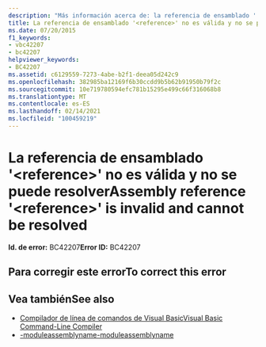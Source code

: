 ```yaml
---
description: "Más información acerca de: la referencia de ensamblado ' <reference> ' no es válida y no se puede resolver"
title: La referencia de ensamblado '<reference>' no es válida y no se puede resolver
ms.date: 07/20/2015
f1_keywords:
- vbc42207
- bc42207
helpviewer_keywords:
- BC42207
ms.assetid: c6129559-7273-4abe-b2f1-deea05d242c9
ms.openlocfilehash: 382985ba12169f6b30ccdd9b5b62b91950b79f2c
ms.sourcegitcommit: 10e719780594efc781b15295e499c66f316068b8
ms.translationtype: MT
ms.contentlocale: es-ES
ms.lasthandoff: 02/14/2021
ms.locfileid: "100459219"
---
```

# <a name="assembly-reference-reference-is-invalid-and-cannot-be-resolved"></a><span data-ttu-id="199e8-103">La referencia de ensamblado '\<reference>' no es válida y no se puede resolver</span><span class="sxs-lookup"><span data-stu-id="199e8-103">Assembly reference '\<reference>' is invalid and cannot be resolved</span></span>

<span data-ttu-id="199e8-104">**Id. de error:** BC42207</span><span class="sxs-lookup"><span data-stu-id="199e8-104">**Error ID:** BC42207</span></span>

## <a name="to-correct-this-error"></a><span data-ttu-id="199e8-105">Para corregir este error</span><span class="sxs-lookup"><span data-stu-id="199e8-105">To correct this error</span></span>

## <a name="see-also"></a><span data-ttu-id="199e8-106">Vea también</span><span class="sxs-lookup"><span data-stu-id="199e8-106">See also</span></span>

- [<span data-ttu-id="199e8-107">Compilador de línea de comandos de Visual Basic</span><span class="sxs-lookup"><span data-stu-id="199e8-107">Visual Basic Command-Line Compiler</span></span>](../reference/command-line-compiler/index.md)
- [<span data-ttu-id="199e8-108">-moduleassemblyname</span><span class="sxs-lookup"><span data-stu-id="199e8-108">-moduleassemblyname</span></span>](../reference/command-line-compiler/moduleassemblyname.md)
